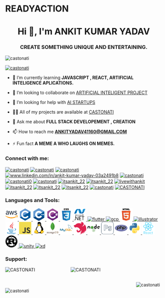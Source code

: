 # READYACTION
<h1 align="center">Hi 👋, I'm ANKIT KUMAR YADAV</h1>
<h3 align="center">CREATE SOMETHING UNIQUE AND ENTERTAINING.</h3>

<p align="left"> <img src="https://komarev.com/ghpvc/?username=castonati&label=Profile%20views&color=0e75b6&style=flat" alt="castonati" /> </p>

<p align="left"> <a href="https://github.com/ryo-ma/github-profile-trophy"><img src="https://github-profile-trophy.vercel.app/?username=castonati" alt="castonati" /></a> </p>

- 🌱 I’m currently learning **JAVASCRIPT , REACT, ARTIFICIAL INTELIGENCE APLICATIONS.**

- 👯 I’m looking to collaborate on [ARTIFICIAL INTELIGENT PROJECT](https://discord.com/invite/domoai)

- 🤝 I’m looking for help with [AI STARTUPS](MOISES.AI)

- 👨‍💻 All of my projects are available at [CASTONATI](CASTONATI)

- 💬 Ask me about **FULL STACK DEVELOPEMENT , CREATION**

- 📫 How to reach me **ANKITYADAV41160@GMAIL.COM**

- ⚡ Fun fact **A MEME A WHO LAUGHS ON MEMES.**

<h3 align="left">Connect with me:</h3>
<p align="left">
<a href="https://codepen.io/castonati" target="blank"><img align="center" src="https://raw.githubusercontent.com/rahuldkjain/github-profile-readme-generator/master/src/images/icons/Social/codepen.svg" alt="castonati" height="30" width="40" /></a>
<a href="https://dev.to/castonati" target="blank"><img align="center" src="https://raw.githubusercontent.com/rahuldkjain/github-profile-readme-generator/master/src/images/icons/Social/devto.svg" alt="castonati" height="30" width="40" /></a>
<a href="https://twitter.com/castonati" target="blank"><img align="center" src="https://raw.githubusercontent.com/rahuldkjain/github-profile-readme-generator/master/src/images/icons/Social/twitter.svg" alt="castonati" height="30" width="40" /></a>
<a href="https://linkedin.com/in/www.linkedin.com/in/ankit-kumar-yadav-03a2491b8" target="blank"><img align="center" src="https://raw.githubusercontent.com/rahuldkjain/github-profile-readme-generator/master/src/images/icons/Social/linked-in-alt.svg" alt="www.linkedin.com/in/ankit-kumar-yadav-03a2491b8" height="30" width="40" /></a>
<a href="https://fb.com/castonati" target="blank"><img align="center" src="https://raw.githubusercontent.com/rahuldkjain/github-profile-readme-generator/master/src/images/icons/Social/facebook.svg" alt="castonati" height="30" width="40" /></a>
<a href="https://instagram.com/castonati0" target="blank"><img align="center" src="https://raw.githubusercontent.com/rahuldkjain/github-profile-readme-generator/master/src/images/icons/Social/instagram.svg" alt="castonati0" height="30" width="40" /></a>
<a href="https://www.youtube.com/c/castonati" target="blank"><img align="center" src="https://raw.githubusercontent.com/rahuldkjain/github-profile-readme-generator/master/src/images/icons/Social/youtube.svg" alt="castonati" height="30" width="40" /></a>
<a href="https://www.codechef.com/users/itsankit_22" target="blank"><img align="center" src="https://cdn.jsdelivr.net/npm/simple-icons@3.1.0/icons/codechef.svg" alt="itsankit_22" height="30" width="40" /></a>
<a href="https://www.hackerrank.com/itsankit_22" target="blank"><img align="center" src="https://raw.githubusercontent.com/rahuldkjain/github-profile-readme-generator/master/src/images/icons/Social/hackerrank.svg" alt="itsankit_22" height="30" width="40" /></a>
<a href="https://codeforces.com/profile/livewithankit" target="blank"><img align="center" src="https://raw.githubusercontent.com/rahuldkjain/github-profile-readme-generator/master/src/images/icons/Social/codeforces.svg" alt="livewithankit" height="30" width="40" /></a>
<a href="https://www.leetcode.com/itsankit_22" target="blank"><img align="center" src="https://raw.githubusercontent.com/rahuldkjain/github-profile-readme-generator/master/src/images/icons/Social/leet-code.svg" alt="itsankit_22" height="30" width="40" /></a>
<a href="https://www.hackerearth.com/itsankit_22" target="blank"><img align="center" src="https://raw.githubusercontent.com/rahuldkjain/github-profile-readme-generator/master/src/images/icons/Social/hackerearth.svg" alt="itsankit_22" height="30" width="40" /></a>
<a href="https://auth.geeksforgeeks.org/user/itsankit_22" target="blank"><img align="center" src="https://raw.githubusercontent.com/rahuldkjain/github-profile-readme-generator/master/src/images/icons/Social/geeks-for-geeks.svg" alt="itsankit_22" height="30" width="40" /></a>
<a href="https://www.topcoder.com/members/castonati" target="blank"><img align="center" src="https://raw.githubusercontent.com/rahuldkjain/github-profile-readme-generator/master/src/images/icons/Social/topcoder.svg" alt="castonati" height="30" width="40" /></a>
<a href="https://discord.gg/CASTONATI" target="blank"><img align="center" src="https://raw.githubusercontent.com/rahuldkjain/github-profile-readme-generator/master/src/images/icons/Social/discord.svg" alt="CASTONATI" height="30" width="40" /></a>
</p>

<h3 align="left">Languages and Tools:</h3>
<p align="left"> <a href="https://aws.amazon.com" target="_blank" rel="noreferrer"> <img src="https://raw.githubusercontent.com/devicons/devicon/master/icons/amazonwebservices/amazonwebservices-original-wordmark.svg" alt="aws" width="40" height="40"/> </a> <a href="https://www.cprogramming.com/" target="_blank" rel="noreferrer"> <img src="https://raw.githubusercontent.com/devicons/devicon/master/icons/c/c-original.svg" alt="c" width="40" height="40"/> </a> <a href="https://www.w3schools.com/cpp/" target="_blank" rel="noreferrer"> <img src="https://raw.githubusercontent.com/devicons/devicon/master/icons/cplusplus/cplusplus-original.svg" alt="cplusplus" width="40" height="40"/> </a> <a href="https://www.w3schools.com/cs/" target="_blank" rel="noreferrer"> <img src="https://raw.githubusercontent.com/devicons/devicon/master/icons/csharp/csharp-original.svg" alt="csharp" width="40" height="40"/> </a> <a href="https://www.w3schools.com/css/" target="_blank" rel="noreferrer"> <img src="https://raw.githubusercontent.com/devicons/devicon/master/icons/css3/css3-original-wordmark.svg" alt="css3" width="40" height="40"/> </a> <a href="https://dotnet.microsoft.com/" target="_blank" rel="noreferrer"> <img src="https://raw.githubusercontent.com/devicons/devicon/master/icons/dot-net/dot-net-original-wordmark.svg" alt="dotnet" width="40" height="40"/> </a> <a href="https://flutter.dev" target="_blank" rel="noreferrer"> <img src="https://www.vectorlogo.zone/logos/flutterio/flutterio-icon.svg" alt="flutter" width="40" height="40"/> </a> <a href="https://cloud.google.com" target="_blank" rel="noreferrer"> <img src="https://www.vectorlogo.zone/logos/google_cloud/google_cloud-icon.svg" alt="gcp" width="40" height="40"/> </a> <a href="https://www.w3.org/html/" target="_blank" rel="noreferrer"> <img src="https://raw.githubusercontent.com/devicons/devicon/master/icons/html5/html5-original-wordmark.svg" alt="html5" width="40" height="40"/> </a> <a href="https://www.adobe.com/in/products/illustrator.html" target="_blank" rel="noreferrer"> <img src="https://www.vectorlogo.zone/logos/adobe_illustrator/adobe_illustrator-icon.svg" alt="illustrator" width="40" height="40"/> </a> <a href="https://www.java.com" target="_blank" rel="noreferrer"> <img src="https://raw.githubusercontent.com/devicons/devicon/master/icons/java/java-original.svg" alt="java" width="40" height="40"/> </a> <a href="https://developer.mozilla.org/en-US/docs/Web/JavaScript" target="_blank" rel="noreferrer"> <img src="https://raw.githubusercontent.com/devicons/devicon/master/icons/javascript/javascript-original.svg" alt="javascript" width="40" height="40"/> </a> <a href="https://www.linux.org/" target="_blank" rel="noreferrer"> <img src="https://raw.githubusercontent.com/devicons/devicon/master/icons/linux/linux-original.svg" alt="linux" width="40" height="40"/> </a> <a href="https://www.mongodb.com/" target="_blank" rel="noreferrer"> <img src="https://raw.githubusercontent.com/devicons/devicon/master/icons/mongodb/mongodb-original-wordmark.svg" alt="mongodb" width="40" height="40"/> </a> <a href="https://www.mysql.com/" target="_blank" rel="noreferrer"> <img src="https://raw.githubusercontent.com/devicons/devicon/master/icons/mysql/mysql-original-wordmark.svg" alt="mysql" width="40" height="40"/> </a> <a href="https://nestjs.com/" target="_blank" rel="noreferrer"> <img src="https://raw.githubusercontent.com/devicons/devicon/master/icons/nestjs/nestjs-plain.svg" alt="nestjs" width="40" height="40"/> </a> <a href="https://nodejs.org" target="_blank" rel="noreferrer"> <img src="https://raw.githubusercontent.com/devicons/devicon/master/icons/nodejs/nodejs-original-wordmark.svg" alt="nodejs" width="40" height="40"/> </a> <a href="https://www.photoshop.com/en" target="_blank" rel="noreferrer"> <img src="https://raw.githubusercontent.com/devicons/devicon/master/icons/photoshop/photoshop-line.svg" alt="photoshop" width="40" height="40"/> </a> <a href="https://www.php.net" target="_blank" rel="noreferrer"> <img src="https://raw.githubusercontent.com/devicons/devicon/master/icons/php/php-original.svg" alt="php" width="40" height="40"/> </a> <a href="https://www.python.org" target="_blank" rel="noreferrer"> <img src="https://raw.githubusercontent.com/devicons/devicon/master/icons/python/python-original.svg" alt="python" width="40" height="40"/> </a> <a href="https://reactjs.org/" target="_blank" rel="noreferrer"> <img src="https://raw.githubusercontent.com/devicons/devicon/master/icons/react/react-original-wordmark.svg" alt="react" width="40" height="40"/> </a> <a href="https://www.rust-lang.org" target="_blank" rel="noreferrer"> <img src="https://raw.githubusercontent.com/devicons/devicon/master/icons/rust/rust-plain.svg" alt="rust" width="40" height="40"/> </a> <a href="https://unity.com/" target="_blank" rel="noreferrer"> <img src="https://www.vectorlogo.zone/logos/unity3d/unity3d-icon.svg" alt="unity" width="40" height="40"/> </a> <a href="https://www.adobe.com/products/xd.html" target="_blank" rel="noreferrer"> <img src="https://cdn.worldvectorlogo.com/logos/adobe-xd.svg" alt="xd" width="40" height="40"/> </a> </p>

<h3 align="left">Support:</h3>
<p><a href="https://www.buymeacoffee.com/CASTONATI"> <img align="left" src="https://cdn.buymeacoffee.com/buttons/v2/default-yellow.png" height="50" width="210" alt="CASTONATI" /></a><a href="https://ko-fi.com/CASTONATI"> <img align="left" src="https://cdn.ko-fi.com/cdn/kofi3.png?v=3" height="50" width="210" alt="CASTONATI" /></a></p><br><br>

<p><img align="left" src="https://github-readme-stats.vercel.app/api/top-langs?username=castonati&show_icons=true&locale=en&layout=compact" alt="castonati" /></p>

<p>&nbsp;<img align="center" src="https://github-readme-stats.vercel.app/api?username=castonati&show_icons=true&locale=en" alt="castonati" /></p>
